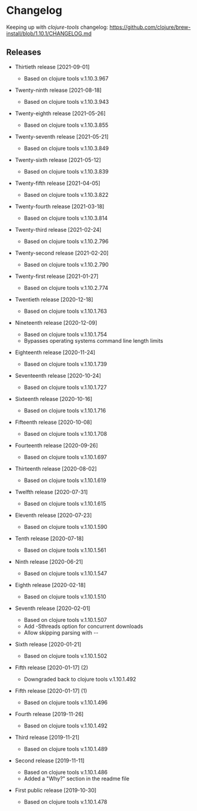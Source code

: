 # Changelog

Keeping up with _clojure-tools_ changelog:
https://github.com/clojure/brew-install/blob/1.10.1/CHANGELOG.md


## Releases

- Thirtieth release [2021-09-01]
    - Based on clojure tools v.1.10.3.967

- Twenty-ninth release [2021-08-18]
    - Based on clojure tools v.1.10.3.943

- Twenty-eighth release [2021-05-26]
    - Based on clojure tools v.1.10.3.855

- Twenty-seventh release [2021-05-21]
    - Based on clojure tools v.1.10.3.849

- Twenty-sixth release [2021-05-12]
    - Based on clojure tools v.1.10.3.839

- Twenty-fifth release [2021-04-05]
    - Based on clojure tools v.1.10.3.822

- Twenty-fourth release [2021-03-18]
    - Based on clojure tools v.1.10.3.814

- Twenty-third release [2021-02-24]
    - Based on clojure tools v.1.10.2.796

- Twenty-second release [2021-02-20]
    - Based on clojure tools v.1.10.2.790

- Twenty-first release [2021-01-27]
    - Based on clojure tools v.1.10.2.774

- Twentieth release [2020-12-18]
    - Based on clojure tools v.1.10.1.763

- Nineteenth release [2020-12-09]
    - Based on clojure tools v.1.10.1.754
    - Bypasses operating systems command line length limits

- Eighteenth release [2020-11-24]
    - Based on clojure tools v.1.10.1.739
    
- Seventeenth release [2020-10-24]
    - Based on clojure tools v.1.10.1.727

- Sixteenth release [2020-10-16]
    - Based on clojure tools v.1.10.1.716

- Fifteenth release [2020-10-08]
    - Based on clojure tools v.1.10.1.708

- Fourteenth release [2020-09-26]
    - Based on clojure tools v.1.10.1.697

- Thirteenth release [2020-08-02]
    - Based on clojure tools v.1.10.1.619
 
- Twelfth release [2020-07-31]
    - Based on clojure tools v.1.10.1.615
 
- Eleventh release [2020-07-23]
    - Based on clojure tools v.1.10.1.590

- Tenth release [2020-07-18]
    - Based on clojure tools v.1.10.1.561

- Ninth release [2020-06-21]
    - Based on clojure tools v.1.10.1.547

- Eighth release [2020-02-18]
    - Based on clojure tools v.1.10.1.510

- Seventh release [2020-02-01]
    - Based on clojure tools v.1.10.1.507
    - Add -Sthreads option for concurrent downloads
    - Allow skipping parsing with --

- Sixth release [2020-01-21]
    - Based on clojure tools v.1.10.1.502

- Fifth release [2020-01-17] (2)
    - Downgraded back to clojure tools v.1.10.1.492

- Fifth release [2020-01-17] (1)
    - Based on clojure tools v.1.10.1.496

- Fourth release [2019-11-26]
    - Based on clojure tools v.1.10.1.492

- Third release [2019-11-21]
    - Based on clojure tools v.1.10.1.489

- Second release [2019-11-11]
    - Based on clojure tools v.1.10.1.486
    - Added a "Why?" section in the readme file

- First public release [2019-10-30]
    - Based on clojure tools v.1.10.1.478
